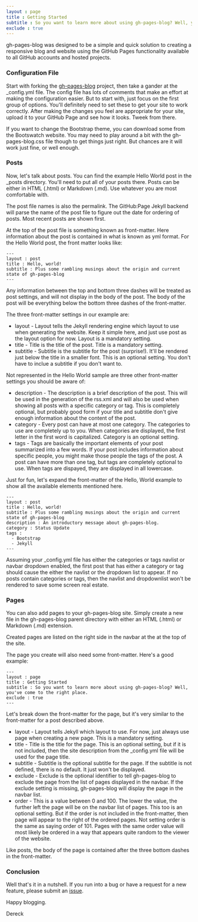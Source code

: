 ```yaml
---
layout : page
title : Getting Started
subtitle : So you want to learn more about using gh-pages-blog? Well, you've come to the right place.
exclude : true
---
```


gh-pages-blog was designed to be a simple and quick solution to creating a responsive blog and website using the GitHub Pages functionality available to all GitHub accounts and hosted projects.

### Configuration File ###

Start with forking the [gh-pages-blog](http://www.github.com/thedereck/gh-pages-blog) project, then take a gander at the \_config.yml file. The config file has lots of comments that make an effort at making the configuration easier. But to start with, just focus on the first group of options. You'll definitely need to set these to get your site to work correctly. After making the changes you feel are appropriate for your site, upload it to your GitHub Page and see how it looks. Tweek from there.

If you want to change the Bootstrap theme, you can download some from the Bootswatch website. You may need to play around a bit with the gh-pages-blog.css file though to get things just right. But chances are it will work just fine, or well enough.


### Posts ###

Now, let's talk about posts. You can find the example Hello World post in the \_posts directory. You'll need to put all of your posts there. Posts can be either in HTML (.html) or Markdown (.md). Use whatever you are most comfortable with.

The post file names is also the permalink. The GitHub:Page Jekyll backend will parse the name of the post file to figure out the date for ordering of posts. Most recent posts are shown first.

At the top of the post file is something known as front-matter. Here information about the post is contained in what is known as yml format. For the Hello World post, the front matter looks like:

    ---
    layout : post
    title : Hello, world!
    subtitle : Plus some rambling musings about the origin and current state of gh-pages-blog
    ---

Any information between the top and bottom three dashes will be treated as post settings, and will not display in the body of the post. The body of the post will be everything below the bottom three dashes of the front-matter.

The three front-matter settings in our example are:

* layout - Layout tells the Jekyll rendering engine which layout to use when generating the website. Keep it simple here, and just use post as the layout option for now. Layout is a mandatory setting.
* title - Title is the title of the post. Title is a mandatory setting.
* subtitle - Subtitle is the subtitle for the post (surprise!). It'll be rendered just below the title in a smaller font. This is an optional setting. You don't have to inclue a subtitle if you don't want to.

Not represented in the Hello World sample are three other front-matter settings you should be aware of:

* description - The description is a brief description of the post. This will be used in the generation of the rss.xml and will also be used when showing all posts with a specific category or tag. This is completely optional, but probably good form if your title and subtitle don't give enough information about the content of the post.
* category - Every post can have at most one category. The categories to use are completely up to you. When categories are displayed, the first letter in the first word is capitalized. Category is an optional setting.
* tags - Tags are basically the important elements of your post summarized into a few words. If your post includes information about specific people, you might make those people the tags of the post. A post can have more than one tag, but tags are completely optional to use. When tags are dispayed, they are displayed in all lowercase.

Just for fun, let's expand the front-matter of the Hello, World example to show all the available elements mentioned here.

    ---
    layout : post
    title : Hello, world!
    subtitle : Plus some rambling musings about the origin and current state of gh-pages-blog
    description : An introductory message about gh-pages-blog.
    category : Status Update
    tags :
      - Bootstrap
      - Jekyll
    ---

Assuming your \_config.yml file has either the categories or tags navlist or navbar dropdown enabled, the first post that has either a category or tag should cause the either the navlist or the dropdown list to appear. If no posts contain categories or tags, then the navlist and dropdownlist won't be rendered to save some screen real estate.


### Pages ###

You can also add pages to your gh-pages-blog site. Simply create a new file in the gh-pages-blog parent directory with either an HTML (.html) or Markdown (.md) extension.

Created pages are listed on the right side in the navbar at the at the top of the site.

The page you create will also need some front-matter. Here's a good example:

    ---
    layout : page
    title : Getting Started
    subtitle : So you want to learn more about using gh-pages-blog? Well, you've come to the right place.
    exclude : true
    ---

Let's break down the front-matter for the page, but it's very similar to the front-matter for a post described above.

* layout - Layout tells Jekyll which layout to use. For now, just always use page when creating a new page. This is a mandatory setting.
* title - Title is the title for the page. This is an optional setting, but if it is not included, then the site description from the \_config.yml file will be used for the page title.
* subtitle - Subtitle is the optional subtitle for the page. If the subtitle is not defined, there is no default. It just won't be displayed.
* exclude - Exclude is the optional identifier to tell gh-pages-blog to exclude the page from the list of pages displayed in the navbar. If the exclude setting is missing, gh-pages-blog will display the page in the navbar list.
* order - This is a value between 0 and 100. The lower the value, the further left the page will be on the navbar list of pages. This too is an optional setting. But if the order is not included in the front-matter, then page will appear to the right of the ordered pages. Not setting order is the same as saying order of 101. Pages with the same order value will most likely be ordered in a way that appears quite random to the viewer of the website.

Like posts, the body of the page is contained after the three bottom dashes in the front-matter.


### Conclusion ###

Well that's it in a nutshell. If you run into a bug or have a request for a new feature, please submit an [issue](https://github.com/thedereck/gh-pages-blog/issues).

Happy blogging.

Dereck